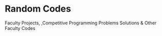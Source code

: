 Random Codes
========

Faculty Projects,
,Competitive Programming Problems Solutions
& Other Faculty Codes
